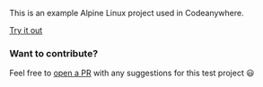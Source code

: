 This is an example Alpine Linux project used in Codeanywhere.

[Try it out](https://app.codeanywhere.com/workspace/create#https://github.com/Codeanywhere-Templates/base-alpine)
### Want to contribute?

Feel free to [open a PR](https://github.com/Codeanywhere-Templates/base-alpine) with any suggestions for this test project 😃 